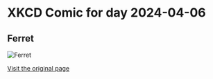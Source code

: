 
# XKCD Comic for day 2024-04-06

## Ferret

![Ferret](https://imgs.xkcd.com/comics/ferret.jpg "My brother had a ferret he loved which died since I drew this strip.  RIP.")

[Visit the original page](https://xkcd.com/20/)
